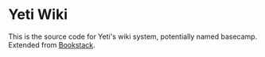 # Yeti Wiki
This is the source code for Yeti's wiki system, potentially named basecamp. Extended from [Bookstack](https://github.com/BookStackApp/BookStack/tree/v23.06.2).
